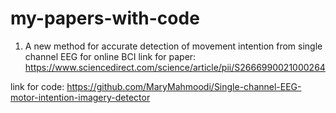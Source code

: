 # my-papers-with-code
1. A new method for accurate detection of movement intention from single channel EEG for online BCI
link for paper:
https://www.sciencedirect.com/science/article/pii/S2666990021000264


link for code:
https://github.com/MaryMahmoodi/Single-channel-EEG-motor-intention-imagery-detector



